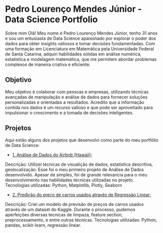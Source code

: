 # Pedro Lourenço Mendes Júnior - Data Science Portfolio
Sobre mim
Olá! Meu nome é Pedro Lourenço Mendes Júnior, tenho 31 anos e sou um entusiasta de Data Science apaixonado por explorar o poder dos dados para obter insights valiosos e tomar decisões fundamentadas. Com uma formação em Licenciatura em Matemática pela Universidade Federal de Santa Catarina, adquiri habilidades sólidas em análise numérica, estatística e modelagem matemática, que me permitem abordar problemas complexos de maneira criativa e eficiente.

## Objetivo
Meu objetivo é colaborar com pessoas e empresas, utilizando técnicas avançadas de manipulação e análise de dados para fornecer soluções personalizadas e orientadas a resultados. Acredito que a informação contida nos dados é um recurso valioso e que pode ser aproveitado para impulsionar o crescimento e a tomada de decisões inteligentes.

## Projetos
Aqui estão alguns dos projetos que desenvolvi como parte do meu portfólio de Data Science:

* [1. Análise de Dados do Airbnb (Hawaii):]([https://colab.research.google.com/drive/1b4qBOY9Wqc2Sl_Ya25x4rd4Sa1aqbu5l?usp=sharing&authuser=1#scrollTo=cf8c7974](https://github.com/pedromendesjr/projetosDS/blob/main/An%C3%A1lise_de_Dados_do_Airbnb_Hawaii_(Hava%C3%AD).ipynb))

Descrição: Utilizei técnicas de visualição de dados, estatística descritiva, geolocalização. Esse foi o meu primeiro projeto de Análise de Dados desenvolvido. Apesar de simples, foi de grande relevancia para o meu desenvolvimento nas habilidades técnicas utilizadas no projeto. 
Tecnologias utilizadas: Python, Matplotlib, Plotly, Seaborn

* [2. Predição do preço de carros usados através de Regressão Linear:](https://github.com/pedromendesjr/projetosDS/blob/main/Projeto_Predi%C3%A7%C3%A3o_de_pre%C3%A7os_de_carros_usados.ipynb)

Descrição: Criei um modelo de previsão de preços de carros usados através de um dataset do Kaggle. Durante o processo, pudemos aperfeições diversas tecnicas de limpaza, feature section, preprocessamento, e entre outras técnicas.
Tecnologias utilizadas: Python, pandas, scikit-learn, regressão linear.
